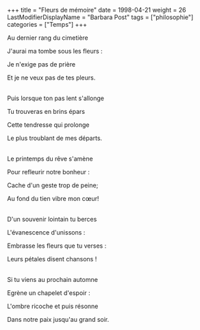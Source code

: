 +++
title = "Fleurs de mémoire"
date = 1998-04-21
weight = 26
LastModifierDisplayName = "Barbara Post"
tags = ["philosophie"]
categories = ["Temps"]
+++

Au dernier rang du cimetière

J'aurai ma tombe sous les fleurs :

Je n'exige pas de prière

Et je ne veux pas de tes pleurs.

 \
Puis lorsque ton pas lent s'allonge

Tu trouveras en brins épars

Cette tendresse qui prolonge

Le plus troublant de mes départs.

 \
Le printemps du rêve s'amène

Pour refleurir notre bonheur :

Cache d'un geste trop de peine;

Au fond du tien vibre mon cœur!

 \
D'un souvenir lointain tu berces

L'évanescence d'unissons :

Embrasse les fleurs que tu verses :

Leurs pétales disent chansons !

 \
Si tu viens au prochain automne

Egrène un chapelet d'espoir :

L'ombre ricoche et puis résonne

Dans notre paix jusqu'au grand soir.
